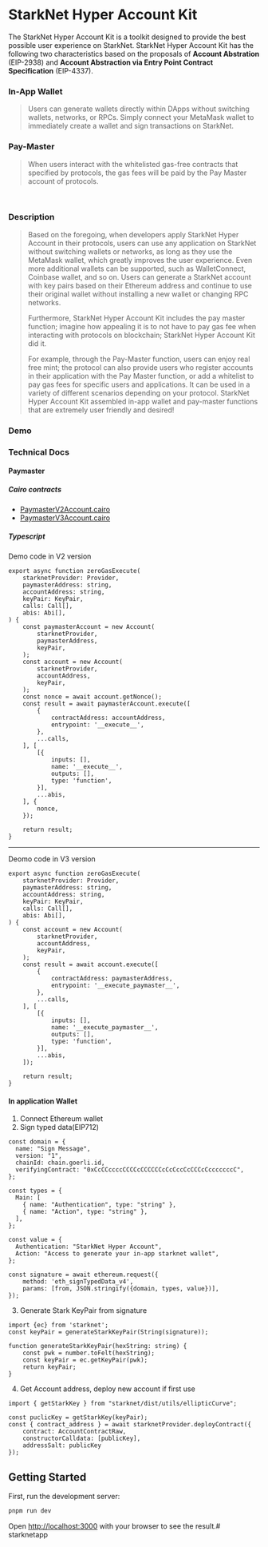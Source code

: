 # StarkNet Hyper Account Kit
The StarkNet Hyper Account Kit is a toolkit designed to provide the best possible user experience on StarkNet. StarkNet Hyper Account Kit has the following two characteristics based on the proposals of **Account Abstration** (EIP-2938) and **Account Abstraction via Entry Point Contract Specification** (EIP-4337).


### In-App Wallet
>Users can generate wallets directly within DApps without switching wallets, networks, or RPCs. Simply connect your MetaMask wallet to immediately create a wallet and sign transactions on StarkNet.

### Pay-Master
>When users interact with the whitelisted gas-free contracts that specified by protocols, the gas fees will be paid by the Pay Master account of protocols.

<br/>

### Description
>Based on the foregoing, when developers apply StarkNet Hyper Account in their protocols, users can use any application on StarkNet without switching wallets or networks, as long as they use the MetaMask wallet, which greatly improves the user experience. Even more additional wallets can be supported, such as WalletConnect, Coinbase wallet, and so on. Users can generate a StarkNet account with key pairs based on their Ethereum address and continue to use their original wallet without installing a new wallet or changing RPC networks.
>
>Furthermore, StarkNet Hyper Account Kit includes the pay master function; imagine how appealing it is to not have to pay gas fee when interacting with protocols on blockchain; StarkNet Hyper Account Kit did it.
>
>For example, through the Pay-Master function, users can enjoy real free mint; the protocol can also provide users who register accounts in their application with the Pay Master function, or add a whitelist to pay gas fees for specific users and applications. It can be used in a variety of different scenarios depending on your protocol. StarkNet Hyper Account Kit assembled in-app wallet and pay-master functions that are extremely user friendly and desired!

### Demo

### Technical Docs

#### Paymaster

##### Cairo contracts
- [PaymasterV2Account.cairo](contracts/PaymasterV2Account.cairo)
- [PaymasterV3Account.cairo](contracts/PaymasterV3Account.cairo)
##### Typescript
Demo code in V2 version
```
export async function zeroGasExecute(
    starknetProvider: Provider,
    paymasterAddress: string,
    accountAddress: string,
    keyPair: KeyPair,
    calls: Call[],
    abis: Abi[],
) {
    const paymasterAccount = new Account(
        starknetProvider,
        paymasterAddress,
        keyPair,
    );
    const account = new Account(
        starknetProvider,
        accountAddress,
        keyPair,
    );
    const nonce = await account.getNonce();
    const result = await paymasterAccount.execute([
        {
            contractAddress: accountAddress,
            entrypoint: '__execute__',
        },
        ...calls,
    ], [
        [{
            inputs: [],
            name: '__execute__',
            outputs: [],
            type: 'function',
        }],
        ...abis,
    ], {
        nonce,
    });

    return result;
}
```
---
Deomo code in V3 version
```
export async function zeroGasExecute(
    starknetProvider: Provider,
    paymasterAddress: string,
    accountAddress: string,
    keyPair: KeyPair,
    calls: Call[],
    abis: Abi[],
) {
    const account = new Account(
        starknetProvider,
        accountAddress,
        keyPair,
    );
    const result = await account.execute([
        {
            contractAddress: paymasterAddress,
            entrypoint: '__execute_paymaster__',
        },
        ...calls,
    ], [
        [{
            inputs: [],
            name: '__execute_paymaster__',
            outputs: [],
            type: 'function',
        }],
        ...abis,
    ]);

    return result;
}
```

#### In application Wallet
1. Connect Ethereum wallet
2. Sign typed data(EIP712)
```
const domain = {
  name: "Sign Message",
  version: "1",
  chainId: chain.goerli.id,
  verifyingContract: "0xCcCCccccCCCCcCCCCCCcCcCccCcCCCcCcccccccC",
};

const types = {
  Main: [
    { name: "Authentication", type: "string" },
    { name: "Action", type: "string" },
  ],
};

const value = {
  Authentication: "StarkNet Hyper Account",
  Action: "Access to generate your in-app starknet wallet",
};

const signature = await ethereum.request({
    method: 'eth_signTypedData_v4',
    params: [from, JSON.stringify({domain, types, value})],
});
```
3. Generate Stark KeyPair from signature
```
import {ec} from 'starknet';
const keyPair = generateStarkKeyPair(String(signature));

function generateStarkKeyPair(hexString: string) {
    const pwk = number.toFelt(hexString);
    const keyPair = ec.getKeyPair(pwk);
    return keyPair;
}
```

4. Get Account address, deploy new account if first use 
```
import { getStarkKey } from "starknet/dist/utils/ellipticCurve";

const puclicKey = getStarkKey(keyPair);
const { contract_address } = await starknetProvider.deployContract({
    contract: AccountContractRaw,
    constructorCalldata: [publicKey],
    addressSalt: publicKey
});
```

## Getting Started

First, run the development server:

```bash
pnpm run dev
```

Open [http://localhost:3000](http://localhost:3000) with your browser to see the result.# starknetapp
